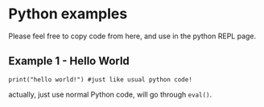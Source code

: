 # Python examples
Please feel free to copy code from here, and use in the python REPL page.

## Example 1 - Hello World
```
print("hello world!") #just like usual python code!
```
actually, just use normal Python code, will go through `eval()`.
